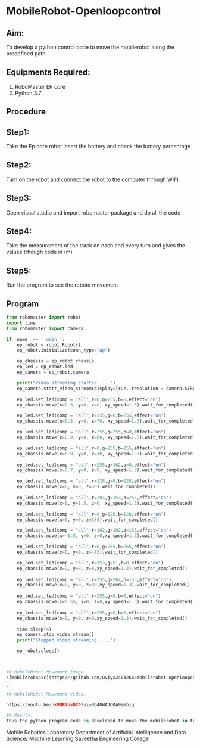 # MobileRobot-Openloopcontrol
## Aim:

To develop a python control code to move the mobilerobot along the predefined path.

## Equipments Required:
1. RoboMaster EP core
2. Python 3.7

## Procedure

## Step1:
 Take the Ep core robot insert the battery and check the battery percentage

## Step2:
 Turn on the robot and connect the robot to the computer through WIFI

## Step3: 
Open visual studio and import robomaster package and do all the code

## Step4: 
Take the measurement of the track on each and every turn and gives the values trhough code in (m)

## Step5:
 Run the program to see the roboto movement

## Program
```python
from robomaster import robot
import time
from robomaster import camera

if _name_ == '_main_':
    ep_robot = robot.Robot()
    ep_robot.initialize(conn_type="ap")

    ep_chassis = ep_robot.chassis
    ep_led = ep_robot.led
    ep_camera = ep_robot.camera

    print("Video streaming started.....")
    ep_camera.start_video_stream(display=True, resolution = camera.STREAM_360P)

    ep_led.set_led(comp = "all",r=0,g=255,b=0,effect="on")
    ep_chassis.move(x=2.3, y=0, z=0, xy_speed=1.3).wait_for_completed()

    ep_led.set_led(comp = "all",r=255,g=0,b=255,effect="on")
    ep_chassis.move(x=0.5, y=0, z=70, xy_speed=1.3).wait_for_completed()

    ep_led.set_led(comp = "all",r=255,g=255,b=0,effect="on")
    ep_chassis.move(x=0.9, y=0, z=80, xy_speed=1.3).wait_for_completed()

    ep_led.set_led(comp = "all",r=0,g=255,b=255,effect="on")
    ep_chassis.move(x=0.9, y=0, z=30, xy_speed=1.3).wait_for_completed()
    
    ep_led.set_led(comp = "all",r=255,g=102,b=0,effect="on")
    ep_chassis.move(x=0.7, y=0, z=0, xy_speed=1.3).wait_for_completed()

    ep_led.set_led(comp = "all",r=128,g=0,b=128,effect="on")
    ep_chassis.move(x=0, y=0, z=50).wait_for_completed()
    
    ep_led.set_led(comp = "all",r=204,g=153,b=255,effect="on")
    ep_chassis.move(x=0, y=1.5, z=0, xy_speed=1.3).wait_for_completed()

    ep_led.set_led(comp = "all",r=0,g=128,b=128,effect="on")
    ep_chassis.move(x=0, y=0, z=135).wait_for_completed()

    ep_led.set_led(comp = "all",r=102,g=102,b=153,effect="on")
    ep_chassis.move(x=-1.5, y=0, z=0,xy_speed=1.3).wait_for_completed()

    ep_led.set_led(comp = "all",r=0,g=255,b=255,effect="on")
    ep_chassis.move(x=0, y=0, z=-85).wait_for_completed()

    ep_led.set_led(comp = "all",r=153,g=51,b=0,effect="on")
    ep_chassis.move(x=2, y=0, z=0,xy_speed=1.3).wait_for_completed()
    
    ep_led.set_led(comp = "all",r=255,g=204,b=153,effect="on")
    ep_chassis.move(x=0, y=0, z=80,xy_speed=1.3).wait_for_completed()
    
    ep_led.set_led(comp = "all",r=255,g=0,b=0,effect="on")
    ep_chassis.move(x=0.55, y=0, z=0,xy_speed=1.3).wait_for_completed()
    
    ep_led.set_led(comp = "all",r=255,g=0,b=0,effect="on")
    ep_chassis.move(x=0, y=0, z=0,xy_speed=1.3).wait_for_completed()

    time.sleep(4)
    ep_camera.stop_video_stream()
    print("Stopped video streaming.....")

    ep_robot.close()



## MobileRobot Movement Image:
![mobilerobopic](https://github.com/Oviya24032K6/mobilerobot-openloopcontrol/assets/147139999/c749f0bc-8e0a-4b97-8b20-2b4093ecf207)

``
## MobileRobot Movement Video:

https://youtu.be/5k9NR2ovO20?si=R64RWAJO0A9smbig

## Result:
Thus the python program code is developed to move the mobilerobot in the predefined path.

```
Mobile Robotics Laboratory
Department of Artificial Intelligence and Data Science/ Machine Learning
Saveetha Engineering College
```
